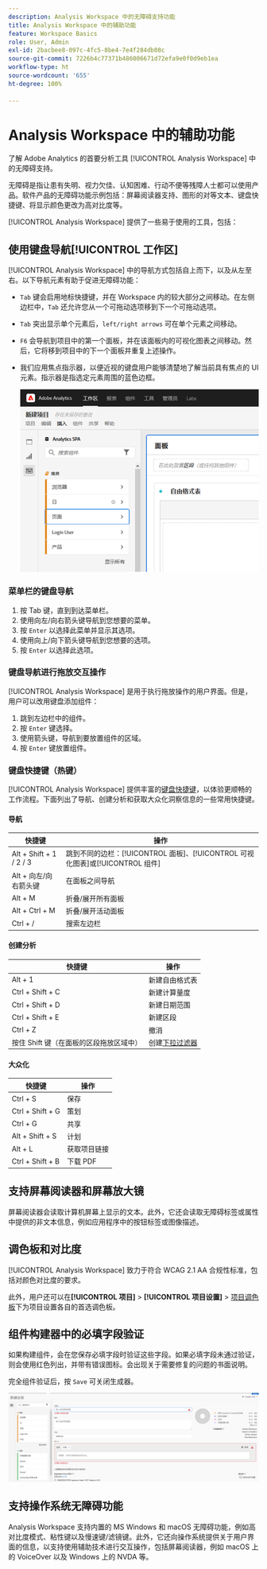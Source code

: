 ```yaml
---
description: Analysis Workspace 中的无障碍支持功能
title: Analysis Workspace 中的辅助功能
feature: Workspace Basics
role: User, Admin
exl-id: 2bacbee8-097c-4fc5-8be4-7e4f284db08c
source-git-commit: 7226b4c77371b486006671d72efa9e0f0d9eb1ea
workflow-type: ht
source-wordcount: '655'
ht-degree: 100%

---
```


# Analysis Workspace 中的辅助功能

了解 Adobe Analytics 的首要分析工具 [!UICONTROL Analysis Workspace] 中的无障碍支持。

无障碍是指让患有失明、视力欠佳、认知困难、行动不便等残障人士都可以使用产品。软件产品的无障碍功能示例包括：屏幕阅读器支持、图形的对等文本、键盘快捷键、将显示颜色更改为高对比度等。

[!UICONTROL Analysis Workspace] 提供了一些易于使用的工具，包括：

## 使用键盘导航[!UICONTROL 工作区]

[!UICONTROL Analysis Workspace] 中的导航方式包括自上而下，以及从左至右。以下导航元素有助于促进无障碍功能：

* `Tab` 键会启用地标快捷键，并在 Workspace 内的较大部分之间移动。在左侧边栏中，`Tab` 还允许您从一个可拖动选项移到下一个可拖动选项。
* `Tab` 突出显示单个元素后，`left/right arrows` 可在单个元素之间移动。
* `F6` 会导航到项目中的第一个面板，并在该面板内的可视化图表之间移动。然后，它将移到项目中的下一个面板并重复上述操作。
* 我们应用焦点指示器，以便近视的键盘用户能够清楚地了解当前具有焦点的 UI 元素。指示器是指选定元素周围的蓝色边框。

   ![焦点指示器](assets/focus-indicator.png)

### 菜单栏的键盘导航

1. 按 Tab 键，直到到达菜单栏。
1. 使用向左/向右箭头键导航到您想要的菜单。
1. 按 `Enter` 以选择此菜单并显示其选项。
1. 使用向上/向下箭头键导航到您想要的选项。
1. 按 `Enter` 以选择此选项。

### 键盘导航进行拖放交互操作

[!UICONTROL Analysis Workspace] 是用于执行拖放操作的用户界面。但是，用户可以改用键盘添加组件：

1. 跳到左边栏中的组件。
1. 按 `Enter` 键选择。
1. 使用箭头键，导航到要放置组件的区域。
1. 按 `Enter` 键放置组件。

### 键盘快捷键（热键）

[!UICONTROL Analysis Workspace] 提供丰富的[键盘快捷键](https://experienceleague.adobe.com/docs/analytics/analyze/analysis-workspace/build-workspace-project/fa-shortcut-keys.html?lang=zh-Hans)，以体验更顺畅的工作流程。下面列出了导航、创建分析和获取大众化洞察信息的一些常用快捷键。

#### 导航

| 快捷键 | 操作 |
|---|---|
| Alt + Shift + 1 / 2 / 3 | 跳到不同的边栏：[!UICONTROL 面板]、[!UICONTROL 可视化图表]或[!UICONTROL 组件] |
| Alt + 向左/向右箭头键 | 在面板之间导航 |
| Alt + M | 折叠/展开所有面板 |
| Alt + Ctrl + M | 折叠/展开活动面板 |
| Ctrl + / | 搜索左边栏 |

#### 创建分析

| 快捷键 | 操作 |
|---|---|
| Alt + 1 | 新建自由格式表 |
| Ctrl + Shift + C | 新建计算量度 |
| Ctrl + Shift + D | 新建日期范围 |
| Ctrl + Shift + E | 新建区段 |
| Ctrl + Z | 撤消 |
| 按住 Shift 键（在面板的区段拖放区域中） | 创建[下拉过滤器](https://experienceleague.adobe.com/docs/analytics-learn/tutorials/analysis-workspace/using-panels/using-drop-down-filters.html?lang=zh-Hans) |

#### 大众化

| 快捷键 | 操作 |
|---|---|
| Ctrl + S | 保存 |
| Ctrl + Shift + G | 策划 |
| Ctrl + G | 共享 |
| Alt + Shift + S | 计划 |
| Alt + L | 获取项目链接 |
| Ctrl + Shift + B | 下载 PDF |

## 支持屏幕阅读器和屏幕放大镜

屏幕阅读器会读取计算机屏幕上显示的文本。此外，它还会读取无障碍标签或属性中提供的非文本信息，例如应用程序中的按钮标签或图像描述。

## 调色板和对比度

[!UICONTROL Analysis Workspace] 致力于符合 WCAG 2.1 AA 合规性标准，包括对颜色对比度的要求。

此外，用户还可以在&#x200B;**[!UICONTROL 项目]** > **[!UICONTROL 项目设置]** > [项目调色板](https://experienceleague.adobe.com/docs/analytics/analyze/analysis-workspace/build-workspace-project/color-palettes.html?lang=zh-Hans)下为项目设置各自的首选调色板。

## 组件构建器中的必填字段验证

如果构建组件，会在您保存必填字段时验证这些字段。如果必填字段未通过验证，则会使用红色列出，并带有错误图标。会出现关于需要修复的问题的书面说明。

完全组件验证后，按 `Save` 可关闭生成器。

![错误验证](assets/error-validation.png)

## 支持操作系统无障碍功能

Analysis Workspace 支持内置的 MS Windows 和 macOS 无障碍功能，例如高对比度模式、粘性键以及慢速键/滤镜键。此外，它还向操作系统提供关于用户界面的信息，以支持使用辅助技术进行交互操作，包括屏幕阅读器，例如 macOS 上的 VoiceOver 以及 Windows 上的 NVDA 等。

